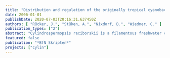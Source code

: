 ```yaml
---
title: "Distribution and regulation of the originally tropical cyanobacterium Cylindrospermopsis raciborskii at its northern limits"
date: 2006-01-01
publishDate: 2020-07-03T20:16:31.637450Z
authors: [ "Rücker, J.", "Stüken, A.", "Nixdorf, B.", "Wiedner, C." ]
publication_types: ["2"]
abstract: "Cylindrospermopsis raciborskii is a filamentous freshwater cyanobacterium of tropical and subtropical origin that spread out up to northern temperate zone during the last decades. Belonging to the order Nostocales it can differentiate two types of nonvegetative cells: i) heterocysts, in which it can fix molecular nitrogen, and ii) akinetes, which are resting stages, that allow the species to pass-by unfavourable growth conditions in the sediment. In the tropics and subtropics, C. raciborskii is a perennial species, which often occurs in bloom densities, and which is prominent for the synthesis of various toxins including the potent hepatotoxin cylindrospermopsin (CYN) and neurotoxic paralytic shellfish poisoning toxins. In Europe, its northernmost populations were found in North German lakes. Here, it occurs only during the summer months and has not been observed to form mass developments. The highest documented biomass it attained was 23 % of the total phytoplankton biomass. To investigate the spatial occurrence and relative frequency of C. raciborskii, we undertook a systematic survey, sampling 142 water bodies in the lowland region of Northeast Germany from June till September 2004. The cyanobacteria species present were analysed qualitatively and semi-quantitatively. C. raciborskii was a common species. It was present in 39 of the samples, of which 62 % were new findings. Further, we detected two additional thermophilic Nostocales that have not been reported from Germany before: Anabaena bergii and Aphanizomenon aphanizomenoides. These are the most northerly reports of both species so far. A. bergii occurred in 13 and A. aphanizomenoides in 19 of the 142 water bodies sampled. To elucidate the regulation mechanisms of the population dynamics of C. raciborskii and its abiotic boundaries in the newly invaded habitats furthermore long-term data series (1993 - 2005) of two polymictic shallow lakes in the study area were analyzed. Population sizes largely varied between years without any distinct long-term trend. In the annual course, filaments of the species occurred in the pelagial at temperatures above 15 - 17 °C, i.e. akinetes must have been germinated at temperatures below 15 °C. Population growth started at high rates (1.5 - 2.8 d-1) that declined continuously over the season. Growth rates were not significantly correlated with temperature but they were significantly positive correlated with the mean photosynthetic active radiation in the mixed water column (Imix). At the time population starts growing, Imix has exceeded its annual maximum, and growth rate declines with decreasing Imix. The time of akinete germination is therefore of crucial importance for the success of the population: as earlier akinetes germinate the higher the growth rate will be, resulting in a greater population size, a higher number of akinetes produced, and vice versa. Therefore, we conclude that an earlier increase of the water temperature due to global warming is a major cause for the spreading of C. raciborskii into the temperate zone."
featured: false
publication: "*BfN Skripten*"
projects: ["cylin"]
---
```


